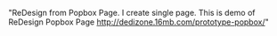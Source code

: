 "ReDesign from Popbox Page. I create single page. This is demo of ReDesign Popbox Page http://dedizone.16mb.com/prototype-popbox/" 
